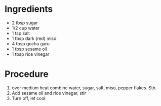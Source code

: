 # Ingredients

-   2 tbsp sugar
-   1/2 cup water
-   1 tsp salt
-   1 tbsp dark (red) miso
-   4 tbsp gochu garu
-   1 tbsp sesame oil
-   1 tbsp rice vinegar

  

# Procedure

1.  over medium heat combine water, sugar, salt, miso, pepper flakes. Stir.
2.  Add sesame oil and rice vinegar, stir
3.  Turn off, let cool